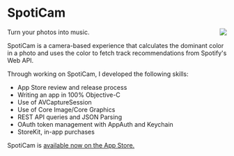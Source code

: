 # SpotiCam
<img src = "SpotiCam Demo.gif" align = "right">

Turn your photos into music.

SpotiCam is a camera-based experience that calculates the dominant color in a photo and uses the color to fetch track recommendations from Spotify's Web API.

Through working on SpotiCam, I developed the following skills:

* App Store review and release process
* Writing an app in 100% Objective-C
* Use of AVCaptureSession
* Use of Core Image/Core Graphics
* REST API queries and JSON Parsing
* OAuth token management with AppAuth and Keychain
* StoreKit, in-app purchases

SpotiCam is [available now on the App Store.](https://apps.apple.com/us/app/spoticam/id1556162433)
